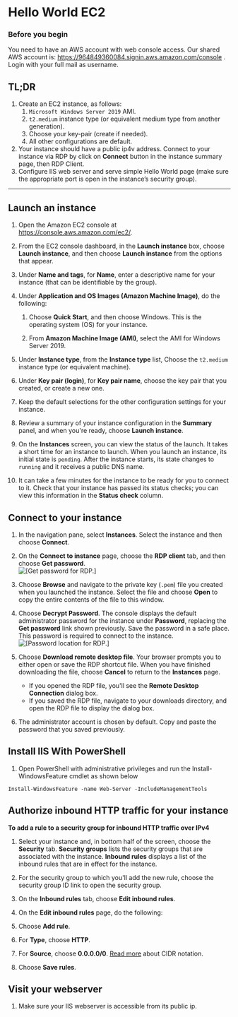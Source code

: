 # Hello World EC2

### Before you begin  

You need to have an AWS account with web console access. Our shared AWS account is:
<a href="https://964849360084.signin.aws.amazon.com/console" target="_blank">https://964849360084.signin.aws.amazon.com/console </a>. Login with your full mail as username.

## TL;DR

1. Create an EC2 instance, as follows:
   1. `Microsoft Windows Server 2019` AMI.
   2. `t2.medium` instance type  (or equivalent medium type from another generation).
   3. Choose your key-pair (create if needed).
   4. All other configurations are  default. 
2. Your instance should have a public ip4v address. Connect to your instance via RDP by click on **Connect** button in the instance summary page, then RDP Client. 
3. Configure IIS web server and serve simple Hello World page (make sure the appropriate port is open in the instance’s security group).

---

## Launch an instance

1. Open the Amazon EC2 console at [https://console\.aws\.amazon\.com/ec2/](https://console.aws.amazon.com/ec2/)\.

1. From the EC2 console dashboard, in the **Launch instance** box, choose **Launch instance**, and then choose **Launch instance** from the options that appear\.

1. Under **Name and tags**, for **Name**, enter a descriptive name for your instance (that can be identifiable by the group)\.

1. Under **Application and OS Images \(Amazon Machine Image\)**, do the following:

   1. Choose **Quick Start**, and then choose Windows\. This is the operating system \(OS\) for your instance\.

   1. From **Amazon Machine Image \(AMI\)**, select the AMI for Windows Server 2019\.

1. Under **Instance type**, from the **Instance type** list, Choose the `t2.medium` instance type (or equivalent machine). 

1. Under **Key pair \(login\)**, for **Key pair name**, choose the key pair that you created, or create a new one.

1. Keep the default selections for the other configuration settings for your instance\.

1. Review a summary of your instance configuration in the **Summary** panel, and when you're ready, choose **Launch instance**\.

1. On the **Instances** screen, you can view the status of the launch\. It takes a short time for an instance to launch\. When you launch an instance, its initial state is `pending`\. After the instance starts, its state changes to `running` and it receives a public DNS name\.

1. It can take a few minutes for the instance to be ready for you to connect to it\. Check that your instance has passed its status checks; you can view this information in the **Status check** column\.

## Connect to your instance

1. In the navigation pane, select **Instances**\. Select the instance and then choose **Connect**\.

1. On the **Connect to instance** page, choose the **RDP client** tab, and then choose **Get password**\.  
   ![\[Get password for RDP.\]](http://docs.aws.amazon.com/AWSEC2/latest/WindowsGuide/images/windows-connect-get-password.png)

1. Choose **Browse** and navigate to the private key \(`.pem`\) file you created when you launched the instance\. Select the file and choose **Open** to copy the entire contents of the file to this window\.

1. Choose **Decrypt Password**\. The console displays the default administrator password for the instance under **Password**, replacing the **Get password** link shown previously\. Save the password in a safe place\. This password is required to connect to the instance\.  
   ![\[Password location for RDP.\]](http://docs.aws.amazon.com/AWSEC2/latest/WindowsGuide/images/windows-connect-password.png)

1. Choose **Download remote desktop file**\. Your browser prompts you to either open or save the RDP shortcut file\. When you have finished downloading the file, choose **Cancel** to return to the **Instances** page\.
   + If you opened the RDP file, you'll see the **Remote Desktop Connection** dialog box\.
   + If you saved the RDP file, navigate to your downloads directory, and open the RDP file to display the dialog box\.

1. The administrator account is chosen by default\. Copy and paste the password that you saved previously\.

## Install IIS With PowerShell

1. Open PowerShell with administrative privileges and run the Install-WindowsFeature cmdlet as shown below
```
Install-WindowsFeature -name Web-Server -IncludeManagementTools
```

## Authorize inbound HTTP traffic for your instance

**To add a rule to a security group for inbound HTTP traffic over IPv4**

1. Select your instance and, in bottom half of the screen, choose the **Security** tab\. **Security groups** lists the security groups that are associated with the instance\. **Inbound rules** displays a list of the inbound rules that are in effect for the instance\.

2. For the security group to which you'll add the new rule, choose the security group ID link to open the security group\.

3. On the **Inbound rules** tab, choose **Edit inbound rules**\.

4. On the **Edit inbound rules** page, do the following:

5. Choose **Add rule**\.

6. For **Type**, choose **HTTP**\.

7. For **Source**, choose **0.0.0.0/0**. [Read more](https://en.wikipedia.org/wiki/Classless_Inter-Domain_Routing) about CIDR notation. 
   
8. Choose **Save rules**\.

## Visit your webserver

1. Make sure your IIS webserver is accessible from its public ip.  